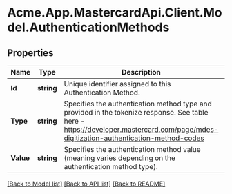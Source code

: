 
# Acme.App.MastercardApi.Client.Model.AuthenticationMethods

## Properties

Name | Type | Description | Notes
------------ | ------------- | ------------- | -------------
**Id** | **string** | Unique identifier assigned to this Authentication Method.  | [optional] 
**Type** | **string** | Specifies the authentication method type and provided in the tokenize response.  See table here - https://developer.mastercard.com/page/mdes-digitization-authentication-method-codes  | [optional] 
**Value** | **string** | Specifies the authentication method value (meaning varies depending on the authentication method type).  | [optional] 

[[Back to Model list]](../README.md#documentation-for-models)
[[Back to API list]](../README.md#documentation-for-api-endpoints)
[[Back to README]](../README.md)

